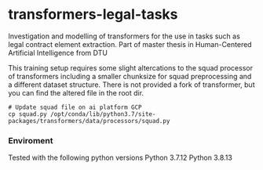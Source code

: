 # transformers-legal-tasks
Investigation and modelling of transformers for the use in tasks such as legal contract element extraction. Part of master thesis in Human-Centered Artificial Intelligence from DTU


This training setup requires some slight altercations to the squad processor of transformers including a smaller chunksize for squad preprocessing and a different dataset structure. There is not provided a fork of transformer, but you can find the altered file in the root dir.
```
# Update squad file on ai platform GCP
cp squad.py /opt/conda/lib/python3.7/site-packages/transformers/data/processors/squad.py
```

### Enviroment

Tested with the following python versions
Python 3.7.12
Python 3.8.13
